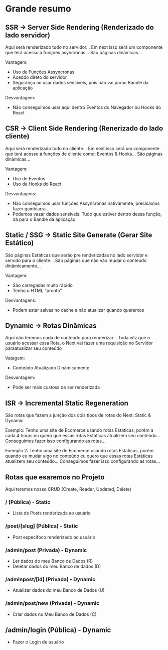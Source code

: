 # Grande resumo

## SSR -> Server Side Rendering (Renderizado do lado servidor)

Aqui será renderizado tudo no servidor... Em next isso será um componente que terá acesso á funções asyncronas... São páginas dinâmicas...

Vantagem:

- Uso de Funções Assyncronas
- Aceddo direto do servidor
- Segurânça ao usar dados sensíveis, pois não vai parao Bandle da aplicação

Desvantagem:

- Não conseguimos usar aqui dentro Eventos do Navegador ou Hooks do React

## CSR -> Client Side Rendering (Renerizado do lado cliente)

Aqui será renderizado tudo no cliente... Em next isso será um componente que terá acesso á funções de cliente como: Eventos & Hooks... São páginas dinâmicas...

Vantagem:

- Uso de Eventos
- Uso de Hooks do React

Desvantagens:

- Não conseguimos usar funções Assyncronas nativamente, precisamos fazer gambiarra...
- Podemos vazar dados sensíveis. Tudo que estiver dentro dessa função, irá para o Bandle da aplicação

## Static / SSG -> Static Site Generate (Gerar Site Estático)

São páginas Estáticas que serão pre renderizadas no lado servidor e servido para o cliente... São páginas que não vão mudar o conteúdo dinâmicamente...

Vantagem:

- São carregadas muito rápido
- Tenho o HTML "pronto"

Desvantagens:

- Podem estar salvas no cache e não atualizar quando queremos

## Dynamic -> Rotas Dinâmicas

Aqui não teremos nada de conteúdo para renderizar... Toda vêz que o usuário acessar essa Rota, o Next vai fazer uma requisição no Servidor paraatualizar seu conteúdo

Vatagem:

- Conteúdo Atualizado Dinâmicamente

Desvantagem:

- Pode ser mais custosa de ser renderizada

## ISR -> Incremental Static Regeneration

São rotas que fazem a junção dos dois tipos de rotas do Next: Static & Dynamic

Exemplo: Tenho uma site de Ecomerce usando rotas Estaticas, porém a cada 4 horas eu quero que essas rotas Estáticas atualizem seu conteúdo... Conseguimos fazer isso configurando as rotas...

Exemplo 2: Tenho uma site de Ecomerce usando rotas Estaticas, porém quando eu mudar algo no conteúdo eu quero que essas rotas Estáticas atualizem seu conteúdo... Conseguimos fazer isso configurando as rotas...

## Rotas que esaremos no Projeto

Aqui teremos nosso CRUD (Create, Reader, Updated, Delete)

### / (Pública) - Static

- Lista de Posts renderizada ao usuário

### /post/[slug] (Pública) - Static

- Post específoco renderizado ao usuário

### /admin/post (Privada) - Dynamic

- Ler dados do meu Banco de Dados (R)
- Deletar dados do meu Banco de dados (D)

### /adminpost/[id] (Privada) - Dynamic

- Atualizar dados do meu Banco de Dados (U)

### /admin/post/new (Privada) - Dynamic

- Criar dados no Meu Banco de Dados (C)

## /admin/login (Pública) - Dynamic

- Fazer o Login de usuário
